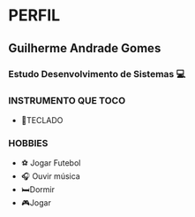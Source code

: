 # **PERFIL**

## Guilherme Andrade Gomes

### Estudo Desenvolvimento de Sistemas 💻

### INSTRUMENTO QUE TOCO 
- 🎹TECLADO

### HOBBIES
- ⚽ Jogar Futebol
- 🎧 Ouvir música
- 🛏Dormir
- 🎮Jogar




